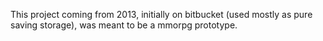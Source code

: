 This project coming from 2013, initially on bitbucket (used mostly as pure saving storage), was meant to be a mmorpg prototype.
